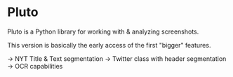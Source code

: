 # Pluto
Pluto is a Python library for working with &amp; analyzing screenshots.

This version is basically the early access of the first "bigger" features.

-> NYT Title & Text segmentation
-> Twitter class with header segmentation
-> OCR capabilities

